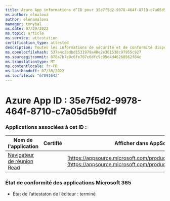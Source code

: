 ```yaml
---
title: Azure App informations d’ID pour 35e7f5d2-9978-464f-8710-c7a05d5b9fdf
ms.author: elmalova
author: elenamalova
manager: tonybal
ms.date: 07/29/2022
ms.topic: article
ms.service: attestation
certification_type: attested
description: Toutes les informations de sécurité et de conformité disponibles pour 35e7f5d2-9978-464f-8710-c7a05d5b9fdf.
ms.openlocfilehash: 537a4c2bdbd1531979a40e2e361538c97955c927
ms.sourcegitcommit: 878a7b7e9c6fe787c6dfc9c95d4d46268562f84c
ms.translationtype: MT
ms.contentlocale: fr-FR
ms.lasthandoff: 07/30/2022
ms.locfileid: "67091642"
---
```

# <a name="azure-app-id-35e7f5d2-9978-464f-8710-c7a05d5b9fdf"></a>Azure App ID : 35e7f5d2-9978-464f-8710-c7a05d5b9fdf


### <a name="apps-associated-with-this-id"></a>Applications associées à cet ID :
| **Nom de l'application** | **Certifié** | **Afficher dans AppSource** |
|--------------|---------------|-----------------------|
| [Navigateur de réunion Read](../forward/WA200003896.md) |  | [https://appsource.microsoft.com/product/office/WA200003896](https://appsource.microsoft.com/product/office/WA200003896) |

### <a name="microsoft-365-app-compliance-status"></a>État de conformité des applications Microsoft 365
- État de l’attestaton de l’éditeur : terminé

